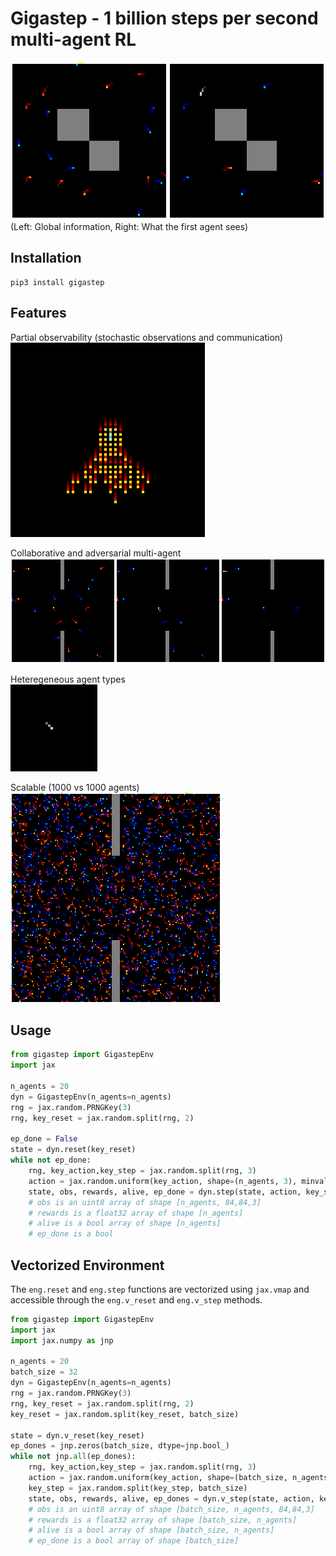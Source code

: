 # Gigastep - 1 billion steps per second multi-agent RL

![Gigastep](misc/maps.gif)  
(Left: Global information, Right: What the first agent sees)

## Installation

```shell
pip3 install gigastep
```

## Features

Partial observability (stochastic observations and communication)  
![Gigastep](misc/obs.gif)

Collaborative and adversarial multi-agent  
![Gigastep](misc/random.gif)

Heteregeneous agent types  
![Gigastep](misc/agenttypes.gif)

Scalable (1000 vs 1000 agents)  
![Gigastep](misc/1000vs1000.gif)

## Usage

```python
from gigastep import GigastepEnv
import jax

n_agents = 20
dyn = GigastepEnv(n_agents=n_agents)
rng = jax.random.PRNGKey(3)
rng, key_reset = jax.random.split(rng, 2)

ep_done = False
state = dyn.reset(key_reset)
while not ep_done:
    rng, key_action,key_step = jax.random.split(rng, 3)
    action = jax.random.uniform(key_action, shape=(n_agents, 3), minval=-1, maxval=1)
    state, obs, rewards, alive, ep_done = dyn.step(state, action, key_step)
    # obs is an uint8 array of shape [n_agents, 84,84,3]
    # rewards is a float32 array of shape [n_agents]
    # alive is a bool array of shape [n_agents]
    # ep_done is a bool
```


## Vectorized Environment

The ```eng.reset``` and ```eng.step``` functions are vectorized using ```jax.vmap``` and 
accessible through the ```eng.v_reset``` and ```eng.v_step``` methods.

```python
from gigastep import GigastepEnv
import jax
import jax.numpy as jnp

n_agents = 20
batch_size = 32
dyn = GigastepEnv(n_agents=n_agents)
rng = jax.random.PRNGKey(3)
rng, key_reset = jax.random.split(rng, 2)
key_reset = jax.random.split(key_reset, batch_size)

state = dyn.v_reset(key_reset)
ep_dones = jnp.zeros(batch_size, dtype=jnp.bool_)
while not jnp.all(ep_dones):
    rng, key_action,key_step = jax.random.split(rng, 3)
    action = jax.random.uniform(key_action, shape=(batch_size, n_agents, 3), minval=-1, maxval=1)
    key_step = jax.random.split(key_step, batch_size)
    state, obs, rewards, alive, ep_dones = dyn.v_step(state, action, key_step)
    # obs is an uint8 array of shape [batch_size, n_agents, 84,84,3]
    # rewards is a float32 array of shape [batch_size, n_agents]
    # alive is a bool array of shape [batch_size, n_agents]
    # ep_done is a bool array of shape [batch_size]
```